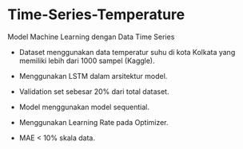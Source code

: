 # Time-Series-Temperature
Model Machine Learning dengan Data Time Series

- Dataset menggunakan data temperatur suhu di kota Kolkata yang memiliki lebih dari 1000 sampel (Kaggle).

- Menggunakan LSTM dalam arsitektur model.

- Validation set sebesar 20% dari total dataset.

- Model menggunakan model sequential.

- Menggunakan Learning Rate pada Optimizer.

- MAE < 10% skala data.
